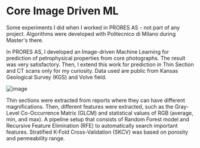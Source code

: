 # Core Image Driven ML

Some experiments I did when I worked in PRORES AS - not part of any project. Algorithms were developed with Politecnico di Milano during Master's there. 

In PRORES AS, I developed an Image-driven Machine Learning for prediction of petrophysical properties from core photographs. The result was very satisfactory. Then, I extend this work for prediction in Thin Section and CT scans only for my curiosity. Data used are public from Kansas Geological Survey (KGS) and Volve field. 

![image](https://github.com/user-attachments/assets/cebbd0c0-42f4-4d32-84df-ac826721467b)

Thin sections were extracted from reports where they can have different magnifications. Then, different features were extracted, such as the Gray-Level Co-Occurrence Matrix (GLCM) and statistical values of RGB (average, min, and max). A pipeline setup that consists of Random Forest model and Recursive Feature Elimination (RFE) to automatically search important features. Stratified K-Fold Cross-Validation (SKCV) was based on porosity and permeability range. 

